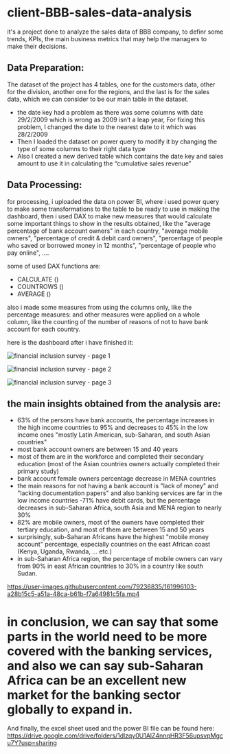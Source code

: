 # client-BBB-sales-data-analysis

it's a project done to analyze the sales data of BBB company, to definr some trends, KPIs, the main business metrics that may help the managers to make their decisions.

## Data Preparation:

The dataset of the project has 4 tables, one for the customers data, other for the division, another one for the regions, and the last is for the sales data, which we can consider to be our main table in the dataset.

- the date key had a problem as there was some columns with date 29/2/2009 which is wrong as 2009 isn’t a leap year, For fixing this problem, I changed the date to the nearest date to it which was 28/2/2009
- Then I loaded the dataset on power query to modify it by changing the type of some columns to their right data type
- Also I created a new derived table which contains the date key and sales amount to use it in calculating the “cumulative sales revenue”

## Data Processing:
for processing, i uploaded the data on power BI, where i used power query to make some transformations to the table to be ready to use in making the dashboard, then i used DAX to make new measures that would calculate some important things to show in the results obtained, like the "average percentage of bank account owners" in each country, "average mobile owners", "percentage of credit & debit card owners", "percentage of people who saved or borrowed money in 12 months", "percentage of people who pay online", ....

some of used DAX functions are:
- CALCULATE ()
- COUNTROWS ()
- AVERAGE ()

also i made some measures from using the columns only, like the percentage measures: and other measures were applied on a whole column, like the counting of the number of reasons of not to have bank account for each country.

here is the dashboard after i have finished it:

![financial inclusion survey - page 1](https://user-images.githubusercontent.com/79236835/161991728-d9fbcee2-afb9-4c94-89a0-683f0005e100.png)

![financial inclusion survey - page 2](https://user-images.githubusercontent.com/79236835/161991963-1f8aae35-18cf-40ba-b143-f6c3471b382a.png)

![financial inclusion survey - page 3](https://user-images.githubusercontent.com/79236835/161993158-2b494512-b057-4bab-bf10-aa2b39b85c89.png)


## the main insights obtained from the analysis are:
- 63% of the persons have bank accounts, the percentage increases in the high income countries to 95% and decreases to 45% in the low income ones "mostly Latin American, sub-Saharan, and south Asian countries"
- most bank account owners are between 15 and 40 years
- most of them are in the workforce and completed their secondary education (most of the Asian countries owners actually completed their primary study)
- bank account female owners percentage decrease in MENA countries
- the main reasons for not having a bank account is "lack of money" and "lacking documentation papers" and also banking services are far in the low income countries
-71% have debit cards, but the percentage decreases in sub-Saharan Africa, south Asia and MENA region to nearly 30%
- 82% are mobile owners, most of the owners have completed their tertiary education, and most of them are between 15 and 50 years
- surprisingly, sub-Saharan Africans have the highest "mobile money account" percentage, especially countries on the east African coast (Kenya, Uganda, Rwanda, … etc.)
- in sub-Saharan Africa region, the percentage of mobile owners can vary from 90% in east African countries to 30% in a country like south Sudan.


https://user-images.githubusercontent.com/79236835/161996103-a28b15c5-a51a-48ca-b61b-f7a64981c5fa.mp4


# in conclusion, we can say that some parts in the world need to be more covered with the banking services, and also we can say sub-Saharan Africa can be an excellent new market for the banking sector globally to expand in.

And finally, the excel sheet used and the power BI file can be found here: https://drive.google.com/drive/folders/1dlzqy0U1AlZ4nnqHR3F56upsvpMgcu7Y?usp=sharing
